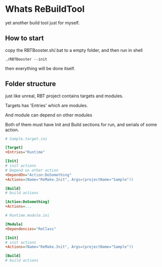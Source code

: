 # Whats ReBuildTool

yet another build tool just for myself.

## How to start
copy the RBTBooster.sh/.bat to a empty folder, and then run in shell

```
./RBTBooster --init
```

then everything will be done itself.

## Folder structure
just like unreal, RBT project contains targets and modules.

Targets has 'Entries' which are modules. 

And module can depend on other modules

Both of them must have Init and Build sections for run, and serials of some action.


``` Ini
# Sample.target.ini

[Target]
+Entries="Runtime"

[Init]
# init actions
# Depend on other action
+DependOn="Action:DoSomething"
+Actions=(Name="ReMake.Init", Args=(projectName="Sample"))

[Build]
# build actions

[Action:DoSomething]
+Actions=...
```

```Ini
# Runtime.module.ini

[Module]
+Dependencies="ReClass"

[Init]
# init actions
+Actions=(Name="ReMake.Init", Args=(projectName="Sample"))

[Build]
# build actions
```